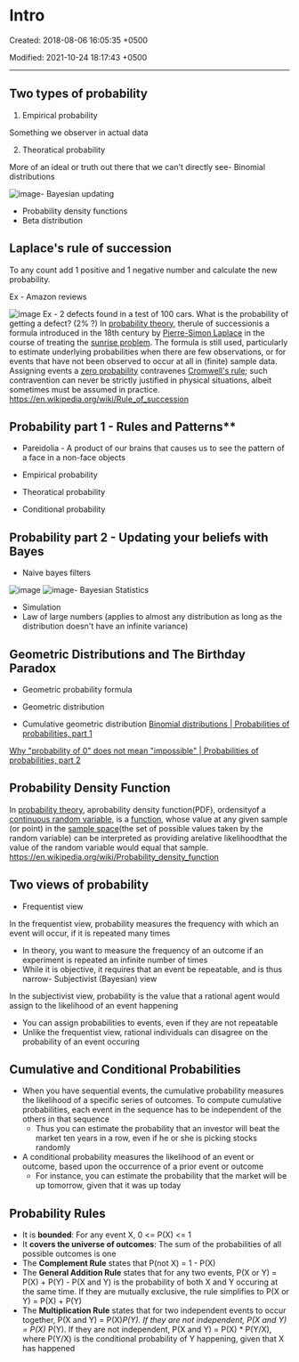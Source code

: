 # Intro

Created: 2018-08-06 16:05:35 +0500

Modified: 2021-10-24 18:17:43 +0500

---

## Two types of probability

1. Empirical probability

Something we observer in actual data

2. Theoratical probability

More of an ideal or truth out there that we can't directly see-  Binomial distributions

![image](media/Intro-image1.png)-  Bayesian updating

- Probability density functions
- Beta distribution

## Laplace's rule of succession

To any count add 1 positive and 1 negative number and calculate the new probability.

Ex - Amazon reviews

![image](media/Intro-image2.png)
Ex - 2 defects found in a test of 100 cars. What is the probability of getting a defect? (2% ?)
In [probability theory](https://en.wikipedia.org/wiki/Probability_theory), therule of successionis a formula introduced in the 18th century by [Pierre-Simon Laplace](https://en.wikipedia.org/wiki/Pierre-Simon_Laplace) in the course of treating the [sunrise problem](https://en.wikipedia.org/wiki/Sunrise_problem).
The formula is still used, particularly to estimate underlying probabilities when there are few observations, or for events that have not been observed to occur at all in (finite) sample data. Assigning events a [zero probability](https://en.wikipedia.org/wiki/Zero_probability) contravenes [Cromwell's rule](https://en.wikipedia.org/wiki/Cromwell%27s_rule); such contravention can never be strictly justified in physical situations, albeit sometimes must be assumed in practice.
<https://en.wikipedia.org/wiki/Rule_of_succession>

## Probability part 1 - Rules and Patterns**

- Pareidolia - A product of our brains that causes us to see the pattern of a face in a non-face objects

- Empirical probability

- Theoratical probability

- Conditional probability

## Probability part 2 - Updating your beliefs with Bayes

- Naive bayes filters

![image](media/Intro-image3.png)
![image](media/Intro-image4.png)-  Bayesian Statistics

- Simulation
- Law of large numbers (applies to almost any distribution as long as the distribution doesn't have an infinite variance)

## Geometric Distributions and The Birthday Paradox

- Geometric probability formula

- Geometric distribution

- Cumulative geometric distribution
[Binomial distributions | Probabilities of probabilities, part 1](https://www.youtube.com/watch?v=8idr1WZ1A7Q)

[Why "probability of 0" does not mean "impossible" | Probabilities of probabilities, part 2](https://www.youtube.com/watch?v=ZA4JkHKZM50)

## Probability Density Function

In [probability theory](https://en.wikipedia.org/wiki/Probability_theory), aprobability density function(PDF), ordensityof a [continuous random variable](https://en.wikipedia.org/wiki/Continuous_random_variable), is a [function](https://en.wikipedia.org/wiki/Function_(mathematics)), whose value at any given sample (or point) in the [sample space](https://en.wikipedia.org/wiki/Sample_space)(the set of possible values taken by the random variable) can be interpreted as providing arelative likelihoodthat the value of the random variable would equal that sample.
<https://en.wikipedia.org/wiki/Probability_density_function>

## Two views of probability

- Frequentist view

In the frequentist view, probability measures the frequency with which an event will occur, if it is repeated many times

- In theory, you want to measure the frequency of an outcome if an experiment is repeated an infinite number of times
- While it is objective, it requires that an event be repeatable, and is thus narrow-  Subjectivist (Bayesian) view

In the subjectivist view, probability is the value that a rational agent would assign to the likelihood of an event happening

- You can assign probabilities to events, even if they are not repeatable
- Unlike the frequentist view, rational individuals can disagree on the probability of an event occuring

## Cumulative and Conditional Probabilities

- When you have sequential events, the cumulative probability measures the likelihood of a specific series of outcomes. To compute cumulative probabilities, each event in the sequence has to be independent of the others in that sequence
  - Thus you can estimate the probability that an investor will beat the market ten years in a row, even if he or she is picking stocks randomly
- A conditional probability measures the likelihood of an event or outcome, based upon the occurrence of a prior event or outcome
  - For instance, you can estimate the probability that the market will be up tomorrow, given that it was up today

## Probability Rules

- It is **bounded**: For any event X, 0 <= P(X) <= 1
- It **covers the universe of outcomes**: The sum of the probabilities of all possible outcomes is one
- The **Complement Rule** states that P(not X) = 1 - P(X)
- The **General Addition Rule** states that for any two events, P(X or Y) = P(X) + P(Y) - P(X and Y) is the probability of both X and Y occuring at the same time. If they are mutually exclusive, the rule simplifies to P(X or Y) = P(X) + P(Y)
- The **Multiplication Rule** states that for two independent events to occur together, P(X and Y) = P(X)*P(Y). If they are not independent, P(X and Y) = P(X)* P(Y). If they are not independent, P(X and Y) = P(X) * P(Y/X), where P(Y/X) is the conditional probability of Y happening, given that X has happened
